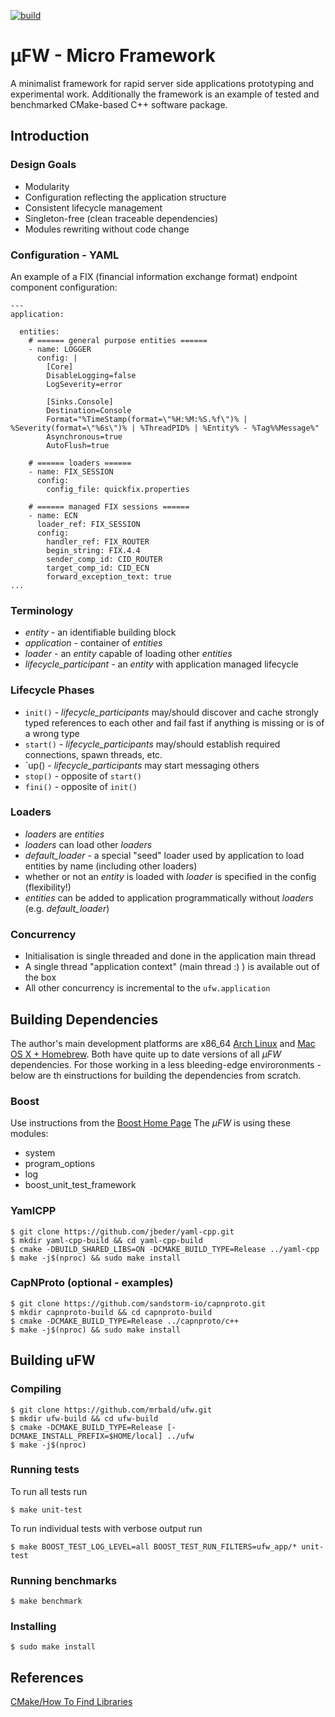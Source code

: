 [![build](https://api.travis-ci.org/mrbald/ufw.svg?branch=master)](https://travis-ci.org/mrbald/ufw)

# &mu;FW - Micro Framework
A minimalist framework for rapid server side applications prototyping and experimental work.
Additionally the framework is an example of tested and benchmarked CMake-based C++ software package.

## Introduction

### Design Goals

* Modularity
* Configuration reflecting the application structure
* Consistent lifecycle management
* Singleton-free (clean traceable dependencies)
* Modules rewriting without code change

### Configuration - YAML
An example of a FIX (financial information exchange format) endpoint component configuration:
```
---
application:

  entities:
    # ====== general purpose entities ======
    - name: LOGGER
      config: |
        [Core]
        DisableLogging=false
        LogSeverity=error

        [Sinks.Console]
        Destination=Console
        Format="%TimeStamp(format=\"%H:%M:%S.%f\")% | %Severity(format=\"%6s\")% | %ThreadPID% | %Entity% - %Tag%%Message%"
        Asynchronous=true
        AutoFlush=true

    # ====== loaders ======
    - name: FIX_SESSION
      config:
        config_file: quickfix.properties

    # ====== managed FIX sessions ======
    - name: ECN
      loader_ref: FIX_SESSION
      config:
        handler_ref: FIX_ROUTER
        begin_string: FIX.4.4
        sender_comp_id: CID_ROUTER
        target_comp_id: CID_ECN
        forward_exception_text: true
...

```

### Terminology

* _entity_ - an identifiable building block
* _application_ - container of _entities_
* _loader_ - an _entity_ capable of loading other _entities_
* _lifecycle_participant_ - an _entity_ with application managed lifecycle

### Lifecycle Phases

* `init()` - *lifecycle_participants* may/should discover and cache strongly typed references to each other and fail fast if anything is missing or is of a wrong type
* `start()` - *lifecycle_participants* may/should establish required connections, spawn threads, etc.
* `up() - *lifecycle_participants* may start messaging others
* `stop()` - opposite of `start()`
* `fini()` - opposite of `init()`

### Loaders

* _loaders_ are _entities_
* _loaders_ can load other _loaders_
* *default_loader* - a special "seed" loader used by application to load entities by name (including other loaders)
* whether or not an _entity_ is loaded with _loader_ is specified in the config (flexibility!)
* _entities_ can be added to application programmatically without _loaders_ (e.g. *default_loader*)

### Concurrency

* Initialisation is single threaded and done in the application main thread
* A single thread "application context" (main thread :) ) is available out of the box
* All other concurrency is incremental to the `ufw.application`

## Building Dependencies
The author's main development platforms are x86_64 [Arch Linux](https://www.archlinux.org/) and [Mac OS X + Homebrew](https://brew.sh/).
Both have quite up to date versions of all _&mu;FW_ dependencies.
For those working in a less bleeding-edge enviroronments - below are th einstructions for building the dependencies from scratch.

### Boost
Use instructions from the [Boost Home Page](https://boost.org)
The _&mu;FW_ is using these modules:
* system
* program_options
* log
* boost_unit_test_framework

### YamlCPP

```
$ git clone https://github.com/jbeder/yaml-cpp.git
$ mkdir yaml-cpp-build && cd yaml-cpp-build
$ cmake -DBUILD_SHARED_LIBS=ON -DCMAKE_BUILD_TYPE=Release ../yaml-cpp
$ make -j$(nproc) && sudo make install
```

### CapNProto (optional - examples)

```
$ git clone https://github.com/sandstorm-io/capnproto.git
$ mkdir capnproto-build && cd capnproto-build
$ cmake -DCMAKE_BUILD_TYPE=Release ../capnproto/c++
$ make -j$(nproc) && sudo make install
```

## Building uFW

### Compiling

    $ git clone https://github.com/mrbald/ufw.git
    $ mkdir ufw-build && cd ufw-build
    $ cmake -DCMAKE_BUILD_TYPE=Release [-DCMAKE_INSTALL_PREFIX=$HOME/local] ../ufw
    $ make -j$(nproc)

### Running tests

To run all tests run

    $ make unit-test

To run individual tests with verbose output run

    $ make BOOST_TEST_LOG_LEVEL=all BOOST_TEST_RUN_FILTERS=ufw_app/* unit-test

### Running benchmarks

    $ make benchmark

### Installing

    $ sudo make install

## References
[CMake/How To Find Libraries](https://cmake.org/Wiki/CMake:How_To_Find_Libraries)
